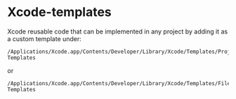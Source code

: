 # Xcode-templates
Xcode reusable code that can be implemented in any project by adding it as a custom template under: 
```
/Applications/Xcode.app/Contents/Developer/Library/Xcode/Templates/Project Templates
```
or 
```
/Applications/Xcode.app/Contents/Developer/Library/Xcode/Templates/File Templates
```
